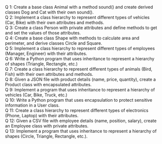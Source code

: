 Q 1: Create a base class Animal with a method sound() and create derived classes Dog and Cat with their own sound(). <br />
Q 2: Implement a class hierarchy to represent different types of vehicles (Car, Bike) with their own attributes and methods. <br />
Q 3: Create a class Person with private attributes and define methods to get and set the values of those attributes. <br />
Q 4: Create a base class Shape with methods to calculate area and perimeter, and derive classes Circle and Square. <br />
Q 5: Implement a class hierarchy to represent different types of employees (Manager, Engineer) with their attributes. <br />
Q 6: Write a Python program that uses inheritance to represent a hierarchy of shapes (Triangle, Rectangle, etc.) <br />
Q 7: Create a class hierarchy to represent different types of animals (Bird, Fish) with their own attributes and methods. <br />
Q 8: Given a JSON file with product details (name, price, quantity), create a Product class with encapsulated attributes. <br />
Q 9: Implement a program that uses inheritance to represent a hierarchy of vehicles (Car, Bike, Truck, etc.) <br />
Q 10: Write a Python program that uses encapsulation to protect sensitive information in a User class. <br />
Q 11: Create a class hierarchy to represent different types of electronics (Phone, Laptop) with their attributes. <br />
Q 12: Given a CSV file with employee details (name, position, salary), create an Employee class with private attributes. <br />
Q 13: Implement a program that uses inheritance to represent a hierarchy of shapes (Circle, Triangle, Rectangle, etc.). <br />